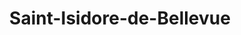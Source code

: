 ---
title: Saint-Isidore-de-Bellevue
url: /saint-isidore-de-bellevue/
latitude: 52.784
longitude: -105.918
---